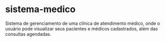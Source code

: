 # sistema-medico
Sistema de gerenciamento de uma clínica de atendimento médico, onde o usuário pode visualizar seus pacientes e médicos cadastrados, além das consultas agendadas.
